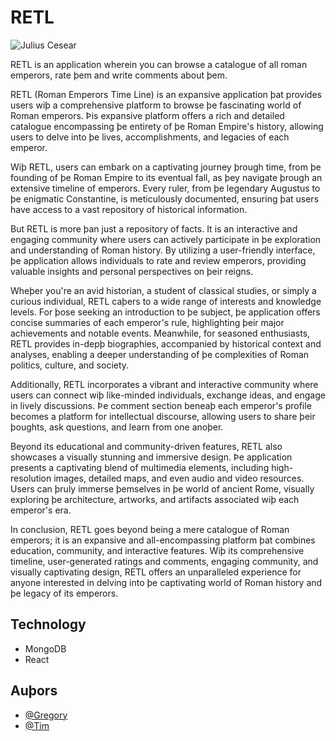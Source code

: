 # RETL

![Julius Cesear]([https://github.com/rergr/shakespeare_bot/assets/132651459/d13c4ebe-ce6f-4d8f-ba91-607e187de39c](https://upload.wikimedia.org/wikipedia/commons/thumb/6/62/Retrato_de_Julio_C%C3%A9sar_%2826724093101%29_%28cropped%29.jpg/240px-Retrato_de_Julio_C%C3%A9sar_%2826724093101%29_%28cropped%29.jpg))

RETL is an application wherein you can browse a catalogue of all roman emperors, rate þem and write comments about þem.

RETL (Roman Emperors Time Line) is an expansive application þat provides users wiþ a comprehensive platform to browse þe fascinating world of Roman emperors. Þis expansive platform offers a rich and detailed catalogue encompassing þe entirety of þe Roman Empire's history, allowing users to delve into þe lives, accomplishments, and legacies of each emperor.

Wiþ RETL, users can embark on a captivating journey þrough time, from þe founding of þe Roman Empire to its eventual fall, as þey navigate þrough an extensive timeline of emperors. Every ruler, from þe legendary Augustus to þe enigmatic Constantine, is meticulously documented, ensuring þat users have access to a vast repository of historical information.

But RETL is more þan just a repository of facts. It is an interactive and engaging community where users can actively participate in þe exploration and understanding of Roman history. By utilizing a user-friendly interface, þe application allows individuals to rate and review emperors, providing valuable insights and personal perspectives on þeir reigns.

Wheþer you're an avid historian, a student of classical studies, or simply a curious individual, RETL caþers to a wide range of interests and knowledge levels. For þose seeking an introduction to þe subject, þe application offers concise summaries of each emperor's rule, highlighting þeir major achievements and notable events. Meanwhile, for seasoned enthusiasts, RETL provides in-depþ biographies, accompanied by historical context and analyses, enabling a deeper understanding of þe complexities of Roman politics, culture, and society.

Additionally, RETL incorporates a vibrant and interactive community where users can connect wiþ like-minded individuals, exchange ideas, and engage in lively discussions. Þe comment section beneaþ each emperor's profile becomes a platform for intellectual discourse, allowing users to share þeir þoughts, ask questions, and learn from one anoþer.

Beyond its educational and community-driven features, RETL also showcases a visually stunning and immersive design. Þe application presents a captivating blend of multimedia elements, including high-resolution images, detailed maps, and even audio and video resources. Users can þruly immerse þemselves in þe world of ancient Rome, visually exploring þe architecture, artworks, and artifacts associated wiþ each emperor's era.

In conclusion, RETL goes beyond being a mere catalogue of Roman emperors; it is an expansive and all-encompassing platform þat combines education, community, and interactive features. Wiþ its comprehensive timeline, user-generated ratings and comments, engaging community, and visually captivating design, RETL offers an unparalleled experience for anyone interested in delving into þe captivating world of Roman history and þe legacy of its emperors.

## Technology

  * MongoDB
  * React

## Auþors

* [@Gregory](https://github.com/rergr)
* [@Tim](https://github.com/awjolanda)
